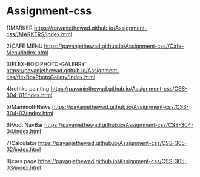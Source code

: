 # Assignment-css
1)MARKER
https://pavanjethewad.github.io/Assignment-css//MARKERS/index.html

2)CAFE MENU
https://pavanjethewad.github.io/Assignment-css//Cafe-Menu/index.html

3)FLEX-BOX-PHOTO-GALERRY
https://pavanjethewad.github.io/Assignment-css/flexBoxPhotoGallery/index.html

4)rothko painting
https://pavanjethewad.github.io/Assignment-css/CSS-304-01/index.html

5)MammothNews
https://pavanjethewad.github.io/Assignment-css/CSS-304-02/index.html

6)Voot NavBar
https://pavanjethewad.github.io/Assignment-css/CSS-304-04/index.html

7)Calculator
https://pavanjethewad.github.io/Assignment-css/CSS-305-02/index.html

8)cars page
https://pavanjethewad.github.io/Assignment-css/CSS-305-03/index.html
